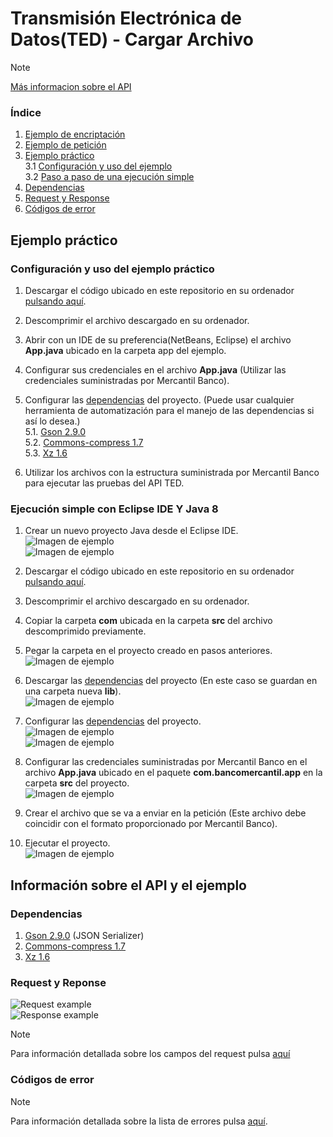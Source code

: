 # Transmisión Electrónica de Datos(TED) - Cargar Archivo

>[!NOTE]
[Más informacion sobre el API](https://apiportal.mercantilbanco.com/mercantil-banco/produccion/product/24422)

### Índice
    
1. [Ejemplo de encriptación](./src/com/bancomercantil/crypto/AES.java)
2. [Ejemplo de petición](./src/com/bancomercantil/app/App.java)
3. [Ejemplo práctico](#playground)<br>
3.1 [Configuración y uso del ejemplo](#example-config)<br>
3.2 [Paso a paso de una ejecución simple](#example)<br>
4. [Dependencias](#dependecies)
5. [Request y Response](#rq)
6. [Códigos de error](#error-codes)

<a id="playground" ></a>
## Ejemplo práctico

<a id="example-config"> </a>
### Configuración y uso del ejemplo práctico

1. Descargar el código ubicado en este repositorio en su ordenador [pulsando aquí](https://github.com/apimercantil/TED/releases/download/V1/cargar-archivo.zip).<br>

2. Descomprimir el archivo descargado en su ordenador.<br>

3. Abrir con un IDE de su preferencia(NetBeans, Eclipse) el archivo **App.java** ubicado en la carpeta app del ejemplo.<br>

4. Configurar sus credenciales en el archivo **App.java** (Utilizar las credenciales suministradas por Mercantil Banco).<br>

5. Configurar las [dependencias](#dependecies) del proyecto. (Puede usar cualquier herramienta de automatización para el manejo de las dependencias si así lo desea.)<br>
    5.1. [Gson 2.9.0](https://mvnrepository.com/artifact/com.google.code.gson/gson/2.9.0)<br>
    5.2. [Commons-compress 1.7](https://mvnrepository.com/artifact/org.apache.commons/commons-compress/1.7)<br>
    5.3. [Xz 1.6](https://mvnrepository.com/artifact/org.tukaani/xz/1.6)<br>

6. Utilizar los archivos con la estructura suministrada por Mercantil Banco para ejecutar las pruebas del API TED.<br>

<a id="example"> </a>
### Ejecución simple con Eclipse IDE Y Java 8

1. Crear un nuevo proyecto Java desde el Eclipse IDE.<br>
![Imagen de ejemplo](./img/readme-img-1.png)<br>
![Imagen de ejemplo](./img/readme-img-2.png)<br>

2. Descargar el código ubicado en este repositorio en su ordenador [pulsando aquí](https://github.com/apimercantil/TED/releases/download/V1/cargar-archivo.zip).<br>

3. Descomprimir el archivo descargado en su ordenador.<br>

4. Copiar la carpeta **com** ubicada en la carpeta **src** del archivo descomprimido previamente.<br>

5. Pegar la carpeta en el proyecto creado en pasos anteriores.<br>
![Imagen de ejemplo](./img/readme-img-3.png)<br>

6. Descargar las [dependencias](#dependecies) del proyecto (En este caso se guardan en una carpeta nueva **lib**).<br>
![Imagen de ejemplo](./img/readme-img-4.png)<br>

7. Configurar las [dependencias](#dependecies) del proyecto.<br>
![Imagen de ejemplo](./img/readme-img-5.png)<br>
![Imagen de ejemplo](./img/readme-img-6.png)<br>

8. Configurar las credenciales suministradas por Mercantil Banco en el archivo  **App.java** ubicado en el paquete **com.bancomercantil.app** en la carpeta **src** del proyecto.<br>
![Imagen de ejemplo](./img/readme-img-7.png)<br>

9. Crear el archivo que se va a enviar en la petición (Este archivo debe coincidir con el formato proporcionado por Mercantil Banco).

10. Ejecutar el proyecto.<br>
![Imagen de ejemplo](./img/readme-img-8.png)<br>

## Información sobre el API y el ejemplo

<a id="dependecies"></a>
### Dependencias
1. [Gson 2.9.0](https://mvnrepository.com/artifact/com.google.code.gson/gson/2.9.0) (JSON Serializer)<br>
2. [Commons-compress 1.7](https://mvnrepository.com/artifact/org.apache.commons/commons-compress/1.7)<br>
3. [Xz 1.6](https://mvnrepository.com/artifact/org.tukaani/xz/1.6)<br>

<a id="rq"></a>
### Request y Reponse

![Request example](https://www.mercantilbanco.com/mercprod/apiportal/images/ted-cargar-archivo.request-json.png)<br>
![Response example](https://www.mercantilbanco.com/mercprod/apiportal/images/ted-cargar-archivo-response-json.png)<br>

>[!NOTE]
Para información detallada sobre los campos del request pulsa [aquí](https://www.mercantilbanco.com/mercprod/apiportal/pdfs/api_ted_descripcion_de_atributos_y_campos_cargar_archivo_1.pdf)

<a id="error-codes"></a>
### Códigos de error

>[!NOTE]
Para información detallada sobre la lista de errores pulsa [aquí](https://www.mercantilbanco.com/mercprod/apiportal/pdfs/api_ted_tipo_de_errores_1.pdf).
